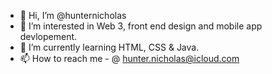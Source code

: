 - 👋 Hi, I’m @hunternicholas
- 👀 I’m interested in Web 3, front end design and mobile app devlopement. 
- 🌱 I’m currently learning HTML, CSS & Java. 
- 📫 How to reach me - @ hunter.nicholas@icloud.com

<!---
hunternicholas/hunternicholas is a ✨ special ✨ repository because its `README.md` (this file) appears on your GitHub profile.
You can click the Preview link to take a look at your changes.
--->
